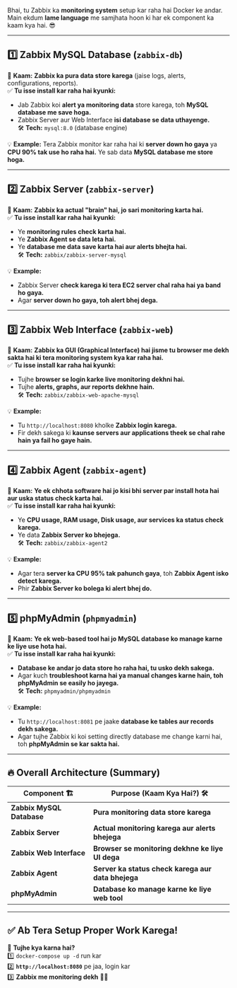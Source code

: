 Bhai, tu Zabbix ka **monitoring system** setup kar raha hai Docker ke andar. Main ekdum **lame language** me samjhata hoon ki har ek component ka kaam kya hai. 😎  

---

## **1️⃣ Zabbix MySQL Database (`zabbix-db`)**  
📌 **Kaam:** **Zabbix ka pura data store karega** (jaise logs, alerts, configurations, reports).  
✅ **Tu isse install kar raha hai kyunki:**  
- Jab Zabbix koi **alert ya monitoring data** store karega, toh **MySQL database me save hoga.**  
- Zabbix Server aur Web Interface **isi database se data uthayenge.**  
🛠 **Tech:** `mysql:8.0` (database engine)  

💡 **Example:** Tera Zabbix monitor kar raha hai ki **server down ho gaya** ya **CPU 90% tak use ho raha hai.** Ye sab data **MySQL database me store hoga.**  

---

## **2️⃣ Zabbix Server (`zabbix-server`)**  
📌 **Kaam:** **Zabbix ka actual "brain" hai, jo sari monitoring karta hai.**  
✅ **Tu isse install kar raha hai kyunki:**  
- Ye **monitoring rules check karta hai.**  
- Ye **Zabbix Agent se data leta hai.**  
- Ye **database me data save karta hai aur alerts bhejta hai.**  
🛠 **Tech:** `zabbix/zabbix-server-mysql`  

💡 **Example:**  
- Zabbix Server **check karega ki tera EC2 server chal raha hai ya band ho gaya.**  
- Agar **server down ho gaya, toh alert bhej dega.**  

---

## **3️⃣ Zabbix Web Interface (`zabbix-web`)**  
📌 **Kaam:** **Zabbix ka GUI (Graphical Interface) hai jisme tu browser me dekh sakta hai ki tera monitoring system kya kar raha hai.**  
✅ **Tu isse install kar raha hai kyunki:**  
- Tujhe **browser se login karke live monitoring dekhni hai.**  
- Tujhe **alerts, graphs, aur reports dekhne hain.**  
🛠 **Tech:** `zabbix/zabbix-web-apache-mysql`  

💡 **Example:**  
- Tu `http://localhost:8080` kholke **Zabbix login karega.**  
- Fir dekh sakega ki **kaunse servers aur applications theek se chal rahe hain ya fail ho gaye hain.**  

---

## **4️⃣ Zabbix Agent (`zabbix-agent`)**  
📌 **Kaam:** **Ye ek chhota software hai jo kisi bhi server par install hota hai aur uska status check karta hai.**  
✅ **Tu isse install kar raha hai kyunki:**  
- Ye **CPU usage, RAM usage, Disk usage, aur services ka status check karega.**  
- Ye data **Zabbix Server ko bhejega.**  
🛠 **Tech:** `zabbix/zabbix-agent2`  

💡 **Example:**  
- Agar tera **server ka CPU 95% tak pahunch gaya**, toh **Zabbix Agent isko detect karega.**  
- Phir **Zabbix Server ko bolega ki alert bhej do.**  

---

## **5️⃣ phpMyAdmin (`phpmyadmin`)**  
📌 **Kaam:** **Ye ek web-based tool hai jo MySQL database ko manage karne ke liye use hota hai.**  
✅ **Tu isse install kar raha hai kyunki:**  
- **Database ke andar jo data store ho raha hai, tu usko dekh sakega.**  
- Agar kuch **troubleshoot karna hai ya manual changes karne hain, toh phpMyAdmin se easily ho jayega.**  
🛠 **Tech:** `phpmyadmin/phpmyadmin`  

💡 **Example:**  
- Tu `http://localhost:8081` pe jaake **database ke tables aur records dekh sakega.**  
- Agar tujhe Zabbix ki koi setting directly database me change karni hai, toh **phpMyAdmin se kar sakta hai.**  

---

## **🔥 Overall Architecture (Summary)**
| **Component** 🏗 | **Purpose (Kaam Kya Hai?)** 🛠 |
|----------------|----------------|
| **Zabbix MySQL Database** | **Pura monitoring data store karega** |
| **Zabbix Server** | **Actual monitoring karega aur alerts bhejega** |
| **Zabbix Web Interface** | **Browser se monitoring dekhne ke liye UI dega** |
| **Zabbix Agent** | **Server ka status check karega aur data bhejega** |
| **phpMyAdmin** | **Database ko manage karne ke liye web tool** |

---

## **✅ Ab Tera Setup Proper Work Karega!**
🎯 **Tujhe kya karna hai?**  
1️⃣ `docker-compose up -d` run kar  
2️⃣ **`http://localhost:8080`** pe jaa, login kar  
3️⃣ **Zabbix me monitoring dekh** 🚀🔥
